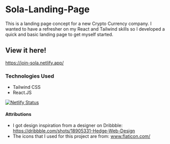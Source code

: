 # Sola-Landing-Page

This is a landing page concept for a new Crypto Currency company. I wanted to have a refresher on my React and Tailwind skills so I developed a quick and basic landing page to get myself started.

## View it here!

https://join-sola.netlify.app/ 


### Technologies Used

- Tailwind CSS
- React.JS

[![Netlify Status](https://api.netlify.com/api/v1/badges/b4e81edb-64c1-45cc-96f5-94b72f315b95/deploy-status)](https://app.netlify.com/sites/join-sola/deploys)

#### Attributions

- I got design inspiration from a designer on Dribbble: https://dribbble.com/shots/18905331-Hedge-Web-Design
- The icons that I used for this project are from: www.flaticon.com/